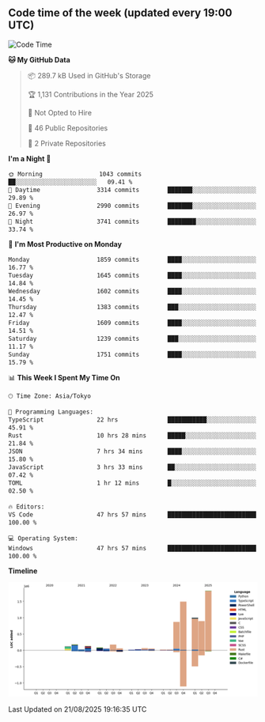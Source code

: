 ## Code time of the week (updated every 19:00 UTC)

<!--START_SECTION:waka-->
![Code Time](http://img.shields.io/badge/Code%20Time-5%2C254%20hrs%206%20mins-blue)

**🐱 My GitHub Data** 

> 📦 289.7 kB Used in GitHub's Storage 
 > 
> 🏆 1,131 Contributions in the Year 2025
 > 
> 🚫 Not Opted to Hire
 > 
> 📜 46 Public Repositories 
 > 
> 🔑 2 Private Repositories 
 > 
**I'm a Night 🦉** 

```text
🌞 Morning                1043 commits        ██░░░░░░░░░░░░░░░░░░░░░░░   09.41 % 
🌆 Daytime                3314 commits        ███████░░░░░░░░░░░░░░░░░░   29.89 % 
🌃 Evening                2990 commits        ███████░░░░░░░░░░░░░░░░░░   26.97 % 
🌙 Night                  3741 commits        ████████░░░░░░░░░░░░░░░░░   33.74 % 
```
📅 **I'm Most Productive on Monday** 

```text
Monday                   1859 commits        ████░░░░░░░░░░░░░░░░░░░░░   16.77 % 
Tuesday                  1645 commits        ████░░░░░░░░░░░░░░░░░░░░░   14.84 % 
Wednesday                1602 commits        ████░░░░░░░░░░░░░░░░░░░░░   14.45 % 
Thursday                 1383 commits        ███░░░░░░░░░░░░░░░░░░░░░░   12.47 % 
Friday                   1609 commits        ████░░░░░░░░░░░░░░░░░░░░░   14.51 % 
Saturday                 1239 commits        ███░░░░░░░░░░░░░░░░░░░░░░   11.17 % 
Sunday                   1751 commits        ████░░░░░░░░░░░░░░░░░░░░░   15.79 % 
```


📊 **This Week I Spent My Time On** 

```text
🕑︎ Time Zone: Asia/Tokyo

💬 Programming Languages: 
TypeScript               22 hrs              ███████████░░░░░░░░░░░░░░   45.91 % 
Rust                     10 hrs 28 mins      █████░░░░░░░░░░░░░░░░░░░░   21.84 % 
JSON                     7 hrs 34 mins       ████░░░░░░░░░░░░░░░░░░░░░   15.80 % 
JavaScript               3 hrs 33 mins       ██░░░░░░░░░░░░░░░░░░░░░░░   07.42 % 
TOML                     1 hr 12 mins        █░░░░░░░░░░░░░░░░░░░░░░░░   02.50 % 

🔥 Editors: 
VS Code                  47 hrs 57 mins      █████████████████████████   100.00 % 

💻 Operating System: 
Windows                  47 hrs 57 mins      █████████████████████████   100.00 % 
```

**Timeline**

![Lines of Code chart](https://raw.githubusercontent.com/SARDONYX-sard/SARDONYX-sard/main/assets/bar_graph.png)


 Last Updated on 21/08/2025 19:16:35 UTC
<!--END_SECTION:waka-->